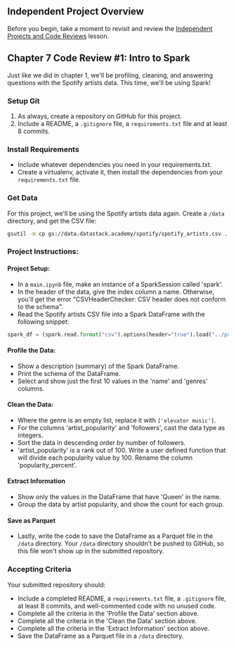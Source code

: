 ## Independent Project Overview
Before you begin, take a moment to revisit and review the [Independent Projects and Code Reviews](https://www.learnhowtoprogram.com/introduction-to-programming/getting-started-at-epicodus/independent-projects-and-code-reviews) lesson.

## Chapter 7 Code Review #1: Intro to Spark
Just like we did in chapter 1, we'll be profiling, cleaning, and answering questions with the Spotify artists data. This time, we'll be using Spark!

### Setup Git
1. As always, create a repository on GitHub for this project. 
1. Include a README, a `.gitignore` file, a `requirements.txt` file and at least 8 commits.

### Install Requirements
- Include whatever dependencies you need in your requirements.txt.
- Create a virtualenv, activate it, then install the dependencies from your `requirements.txt` file.

### Get Data
For this project, we'll be using the Spotify artists data again. Create a `/data` directory, and get the CSV file:
```bash
gsutil -m cp gs://data.datastack.academy/spotify/spotify_artists.csv .
```

### Project Instructions:
#### Project Setup:
- In a `main.ipynb` file, make an instance of a SparkSession called 'spark'.
- In the header of the data, give the index column a name. Otherwise, you'll get the error "CSVHeaderChecker: CSV header does not conform to the schema".
- Read the Spotify artists CSV file into a Spark DataFrame with the following snippet:
```python
spark_df = (spark.read.format("csv").options(header="true").load("../project-1/data/spotify_artists.csv"))
```

#### Profile the Data:
- Show a description (summary) of the Spark DataFrame.
- Print the schema of the DataFrame.
- Select and show just the first 10 values in the 'name' and 'genres' columns.

#### Clean the Data:
- Where the genre is an empty list, replace it with `['elevator music']`. 
- For the columns 'artist_popularity' and 'followers', cast the data type as integers.
- Sort the data in descending order by number of followers.
- 'artist_popularity' is a rank out of 100. Write a user defined function that will divide each popularity value by 100. Rename the column 'popularity_percent'.

#### Extract Information
- Show only the values in the DataFrame that have 'Queen' in the name.
- Group the data by artist popularity, and show the count for each group.

#### Save as Parquet
- Lastly, write the code to save the DataFrame as a Parquet file in the `/data` directory. Your `/data` directory shouldn't be pushed to GitHub, so this file won't show up in the submitted repository.

### Accepting Criteria

Your submitted repository should:
- Include a completed README, a `requirements.txt` file, a `.gitignore` file, at least 8 commits, and well-commented code with no unused code.
- Complete all the criteria in the 'Profile the Data' section above.
- Complete all the criteria in the 'Clean the Data' section above.
- Complete all the criteria in the 'Extract Information' section above.
- Save the DataFrame as a Parquet file in a `/data` directory.





